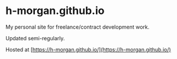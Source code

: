 # h-morgan.github.io

My personal site for freelance/contract development work.

Updated semi-regularly.

Hosted at [https://h-morgan.github.io/](https://h-morgan.github.io/)
